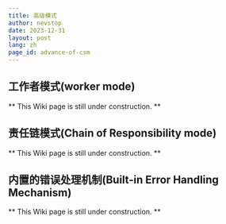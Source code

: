 ```yaml
---
title: 高级模式
author: nevstop
date: 2023-12-31
layout: post
lang: zh
page_id: advance-of-csm
---
```


## 工作者模式(worker mode)

** This Wiki page is still under construction. **

## 责任链模式(Chain of Responsibility mode)

** This Wiki page is still under construction. **

## 内置的错误处理机制(Built-in Error Handling Mechanism)

** This Wiki page is still under construction. **